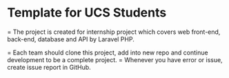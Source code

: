 # Template for UCS Students

= The project is created for internship project which covers web front-end, back-end, database and API by Laravel PHP.

= Each team should clone this project, add into new repo and continue development to be a complete project.
= Whenever you have error or issue, create issue report in GitHub.
